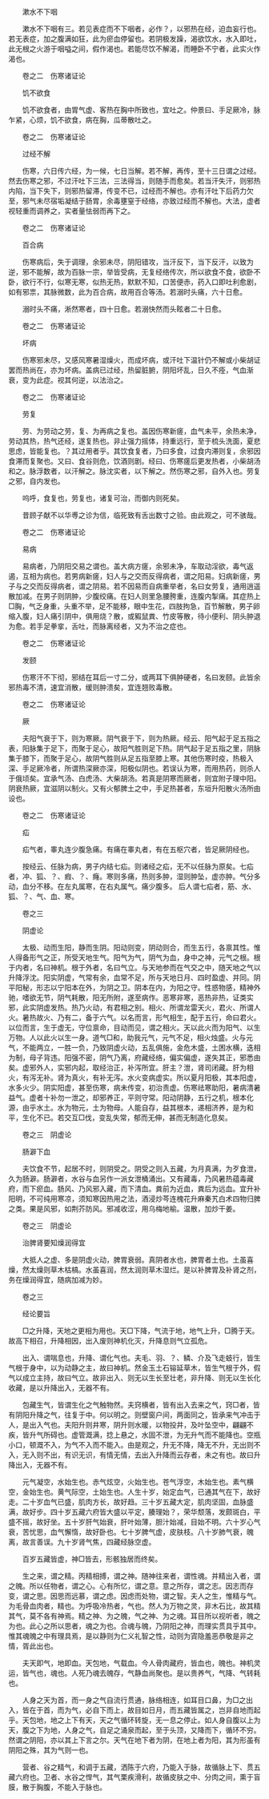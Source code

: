 <!-- { "loadSidebar": true } -->
　　漱水不下咽

　　漱水不下咽有三。若见表症而不下咽者，必作？，以邪热在经，迫血妄行也。若无表症，加之腹满如狂，此为瘀血停留也。若阴极发躁，渴欲饮水，水入即吐，此无根之火游于咽嗌之间，假作渴也。若能尽饮不解渴，而睡卧不宁者，此实火作渴也。

　　卷之二　伤寒诸证论

　　饥不欲食

　　饥不欲食者，由胃气虚、客热在胸中所致也，宜吐之。仲景曰、手足厥冷，脉乍紧，心烦，饥不欲食，病在胸，瓜蒂散吐之。

　　卷之二　伤寒诸证论

　　过经不解

　　伤寒，六日传六经，为一候，七日当解。若不解，再传，至十三日谓之过经。然去伤寒之邪，不过汗吐下三法，三法得当，则随手而愈矣。若当汗失汗，则邪热内陷，当下失下，则邪热留滞，传变不已，过经而不解也。亦有汗吐下后药力欠至，邪气未尽宿垢凝结于肠胃，余毒壅窒于经络，亦致过经而不解也。大法，虚者视轻重而调养之，实者量怯弱而再下之。

　　卷之二　伤寒诸证论

　　百合病

　　伤寒病后，失于调理，余邪未尽，阴阳错攻，当汗反下，当下反汗，以致为逆，邪不能解，故为百脉一宗，举皆受病，无复经络传次，所以欲食不食，欲卧不卧，欲行不行，似寒无寒，似热无热，默默不知，口苦便赤，药入口即吐利愈剧，如有邪祟，其脉微数，此为百合病，故用百合等汤。若溺时头痛，六十日愈。

　　溺时头不痛，淅然寒者，四十日愈。若溺快然而头眩者二十日愈。

　　卷之二　伤寒诸证论

　　坏病

　　伤寒邪未尽，又感风寒暑湿燥火，而成坏病，或汗吐下温针仍不解或小柴胡证罢而热尚在，亦为坏病。盖病已过经，热留脏腑，阴阳坏乱，日久不痊，气血渐衰，变为此症。视其何逆，以法治之。

　　卷之二　伤寒诸证论

　　劳复

　　劳、为劳动之劳，复、为再病之复也。盖因伤寒新瘥，血气未平，余热未净，劳动其热，热气还经，遂复热也。非止强力摇体，持重远行，至于梳头洗面，夏悲思虑，皆能复也。？其过用者乎。其饮食复者，乃曰多食，过食内滞则复，余邪因食滞而复聚也。又曰、食谷则危，饮酒则剧。经曰、伤寒瘥后更发热者，小柴胡汤和之。脉浮数者，以汗解之。脉沈实者，以下解之。然伤寒之邪，自外入也。劳复之邪，自内发也。

　　呜呼，食复也，劳复也，诸复可治，而御内则死矣。

　　昔顾子献不以华尃之诊为信，临死致有舌出数寸之验。由此观之，可不骇哉。

　　卷之二　伤寒诸证论

　　易病

　　易病者，乃阴阳交易之谓也。盖大病方瘥，余邪未净，车取动淫欲，毒气返遏，互相为病也。若男病新瘥，妇人与之交而反得病者，谓之阳易。妇病新瘥，男子与之交而反得病者，谓之阴易。若不因易而自病重举者，名曰女劳复，通用逍遥散加减。在男子则阴肿，少腹绞痛。在妇人则里急腰胯重，连腹内掣痛。其症热上□胸，气乏身重，头重不举，足不能移，眼中生花，四肢拘急，百节解散，男子卵缩入腹，妇人痛引阴中，俱用烧？散，或豭鼠粪、竹皮等散，待小便利、阴头肿退为愈。若手足拳挛，舌吐，而脉离经者，又为不治之症也。

　　卷之二　伤寒诸证论

　　发颐

　　伤寒汗不下彻，邪结在耳后一寸二分，或两耳下俱肿硬者，名曰发颐。此皆余邪热毒不清，速宜消散，缓则肿溃矣，宜连翘败毒散。

　　卷之二　伤寒诸证论

　　厥

　　夫阳气衰于下，则为寒厥。阴气衰于下，则为热厥。经云、阳气起于足五指之表，阳脉集于足下，而聚于足心，故阳气胜则足下热。阴气起于足五指之里，阴脉集于膝下，而聚于足心，故阴气胜则从足五指至膝上寒。其他伤寒时疫，热极入深、手足厥冷者，所谓热深厥亦深，阳极似阴也。若误认为寒，而用热药，则杀人于俄顷矣。宜承气汤、白虎汤、大柴胡汤。若真是阴寒而厥者，则宜附子理中阳。阴衰热厥，宜滋阴以制火。又有火郁脾土之中，手足热甚者，东垣升阳散火汤所由设也。

　　卷之二　伤寒诸证论

　　疝

　　疝气者，睾丸连少腹急痛。有痛在睾丸者，有在五枢穴者，皆足厥阴经也。

　　按经云、任脉为病，男子内结七疝。则诸经之疝，无不以任脉为原矣。七疝者，冲、狐、？、瘕、？、癃。寒则多痛，热则多肿，湿则肿坠，虚亦肿。气分多动，血分不移。在左丸属寒，在右丸属气。痛少腹多。 后人谓七疝者，筋、水、狐、？、气、血、寒。

　　卷之三

　　阴虚论

　　太极、动而生阳，静而生阴。阳动则变，阴动则合，而生五行，各禀其性。惟人得备形气之正，所受天地生气。阳气为气，阴气为血，身中之神，元气之根。根于内者，名曰神机。根于外者，名曰气立。与天地参而在气交之中，随天地之气以升降浮沈。阳实阴虚，气常有余，血常不足，所与天地日月、四时盈虚、并同。阴平阳秘，形志以宁阳本在外，为阴之卫。阴本在内，为阳之守。性惑物感，精神外驰，嗜欲无节，阴气耗散，阳无所附，遂至病作。恶寒非寒，恶热非热，证类实邪，此实阴虚发热。热乃火动，有君相之别。相火、所谓龙雷天火，君火、所谓人火。暑热故火、乃有二，备于六气。以名而言，形气相生，配于五行，命曰君火。以位而言，生于虚无，守位禀命，目动而见，谓之相火。天以此火而为阳气、以生万物。人以此火以生一身。道气□和，助我元气，元气不足，相火烛盛。火与元气，不能两立，一胜一负，乃致阴虚火动，五乱俱施，金危木盛，土困水横，迭相为制，母子背违。阳强不密，阴气乃离，府藏经络，偏实偏虚，遂失其正，邪悉由矣。虚邪外人，实邪内起，取经治正，补泻所宜。肝主？泄，肾司闭藏。肝为相火，有泻无补。肾为真火，有补无泻。水火变病虚实。所以夏月阳极，其本阳虚，水多火少。阴实阳虚，甚至伤寒，病未传变，初治责虚。伤寒祛寒助阳，暑病清暑益气。虚者十补勿一泄之，却邪养正，平则守常。阳动阴静，五行之机，根本化源，由乎水土。水为物元，土为物母。人能自存，益其根本，递相济养，是为和平，生化不已。若交互□伐，变乱失常，郁而无伸，甚而无制造化息矣。

　　卷之三　阴虚论

　　肠澼下血

　　夫饮食不节，起居不时，则阴受之。阴受之则入五藏，为月真满，为歹食泄，久为肠澼。肠澼者，水谷与血另作一派女泄桶涌出。又有藏毒，乃风暑热蕴毒藏府，而下瘀血。肠风、乃风邪入藏，而下清血。粪前为近血，粪后为远血。宜升补阳明，不可纯用寒凉，须知寒因热用之法，酒浸炒芩连槐花升麻秦艽白术四物归脾之类。果是风邪，如荆芥防风。邪减收涩，用乌梅地榆。温散，加炒干姜。

　　卷之三　阴虚论

　　治脾肾要知燥润得宜

　　大抵人之虚、多是阴虚火动，脾胃衰弱。真阴者水也，脾胃者土也。土虽喜燥，然太燥则草木枯槁。水虽喜润，然太润则草木湿烂。是以补脾胃及补肾之剂，务在燥润得宜，随病加减为妙。

　　卷之三

　　经论要旨

　　□之升降，天地之更相为用也。天□下降，气流于地，地气上升，□腾于天。故高下相召，升降相因，出入废则神机化灭，升降息则气立孤危。

　　出入、谓喘息也，升降、谓化气也。夫毛、羽、？、鳞、介及飞走蚑行，皆生气根于身中，以为动静之主，故曰神机。然金玉土石镕延草木，皆生气根于外，假气以成立主持，故曰气立。故非出入、则无以生长至壮老，非升降、则无以生长化收藏，是以升降出入，无器不有。

　　包藏生气，皆谓生化之气触物然。夫窍横者，皆有出入去来之气，窍□者，皆有阴阳升降之气，往复于中。何以明之。则壁窗户间，两面同之，皆承来气冲击于人，是出入气也。夫阳升则井寒，阴升则水暖，以物投井，及叶坠空中，翩翩不疾，皆升气所碍也。虚管溉满，捻上悬之，水固不泄，为无升气而不能降也。空瓶小口，顿溉不入，为气不入而不能入。由是观之，升无不降，降无不升，无出则不入，无入则不出，有识无识，有情无情，去出入升降而云存者，未之有也。故曰升降出入，无器不有。

　　元气凝空，水始生也。赤气炫空，火始生也。苍气浮空，木始生也。素气横空，金始生也。黄气际空，土始生也。人生十岁，始定血气，已通其气在下，故好走。二十岁血气已盛，肌肉方长，故好趋。三十岁五藏大定，肌肉坚固，血脉盛满，故好步。四十岁五藏六府皆大盛以平定，腠理始？，荣华颓落，发颇斑白，平盛不摇，故好坐。五十岁肝气始衰，肝叶始薄，胆汁始减，目始不明。六十岁心气衰，苦忧思，血气懈惰，故好卧也。七十岁脾气虚，皮肤枝。八十岁肺气衰，魄离，故言善误。九十岁肾气焦，四藏经脉空虚。

　　百岁五藏皆虚，神□皆去，形骸独居而终矣。

　　生之来，谓之精。丙精相搏，谓之神。随神往来者，谓性魂。并精出入者，谓之魄。所以任物者，谓之心。心有所忆，谓之意。意之所存，谓之志。因志而存变，谓之思。因思而远慕，谓之虑。因虑而处物，谓之智。夫人之生，惟精与气。为毛骨血肉者，精也。为呼吸冷热者，气也。然人为万物之灵，非木石比，故其精其气，莫不各有神焉。精之神、为之魄，气之神、为之魂。耳目所以视听者，魄之为也。此心之所以思者，魂之为也。合魂与魄，乃阴阳之神，而理实贯具乎其中。惟其魂魄之中有理具焉，是以静则为仁义礼智之性，动则为寊隐羞恶恭敬是非之情，胥此出也。

　　夫天即气，地即血。天包地，气载血。今人骨肉藏府，皆血也，魄也。神机灵运，皆气也，魂也。人死乃魂去魄存，气静血尚聚也。是以贵养气，气降、气转耗也。

　　人身之天为首，而一身之气自流行贯通，脉络相连，如耳目口鼻，为□之出入，皆在于首，而为气，必自下而上，故目如日月，而五藏皆属之，岂非自地而起乎。天包地，地之上下有天，天之气循环转旋，无一息之停止。如人身自腹以上为天，腹之下为地，人身之气，自足之涌泉而起，至于头顶，又降而下，循环不穷。然谓之阴阳，亦以其上下言之尔。天气在地下者为阴，在地上者为阳，其为形虽有阴阳之殊，其为气则一也。

　　营者、谷之精气，和调于五藏，洒陈于六府，乃能入于脉，故循脉上下、贯五藏六府也。卫者、水谷之悍气，其气栗疾滑利，故循皮肤之中、分肉之间，熏于盲膜，散于胸腹，不能入于脉也。

